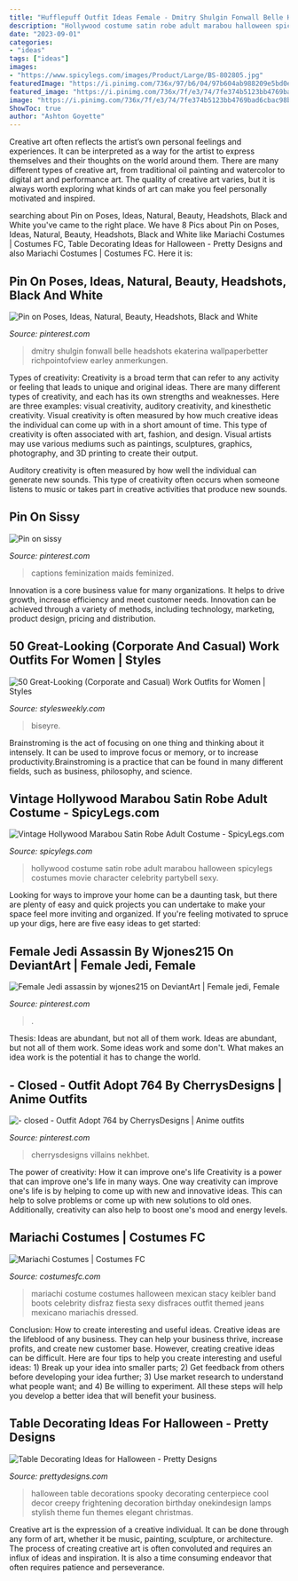 ```yaml
---
title: "Hufflepuff Outfit Ideas Female - Dmitry Shulgin Fonwall Belle Headshots Ekaterina Wallpaperbetter Richpointofview Earley Anmerkungen"
description: "Hollywood costume satin robe adult marabou halloween spicylegs costumes movie character celebrity partybell sexy"
date: "2023-09-01"
categories:
- "ideas"
tags: ["ideas"]
images:
- "https://www.spicylegs.com/images/Product/Large/BS-802805.jpg"
featuredImage: "https://i.pinimg.com/736x/97/b6/04/97b604ab988209e5bd0e9857de19340d.jpg"
featured_image: "https://i.pinimg.com/736x/7f/e3/74/7fe374b5123bb4769bad6cbac98bf5bb--french-maid-maids.jpg"
image: "https://i.pinimg.com/736x/7f/e3/74/7fe374b5123bb4769bad6cbac98bf5bb--french-maid-maids.jpg"
ShowToc: true
author: "Ashton Goyette"
---
```



Creative art often reflects the artist’s own personal feelings and experiences. It can be interpreted as a way for the artist to express themselves and their thoughts on the world around them. There are many different types of creative art, from traditional oil painting and watercolor to digital art and performance art. The quality of creative art varies, but it is always worth exploring what kinds of art can make you feel personally motivated and inspired.

	

		
searching about Pin on Poses, Ideas, Natural, Beauty, Headshots, Black and White you've came to the right place. We have 8 Pics about Pin on Poses, Ideas, Natural, Beauty, Headshots, Black and White like Mariachi Costumes | Costumes FC, Table Decorating Ideas for Halloween - Pretty Designs and also Mariachi Costumes | Costumes FC. Here it is:
		
    
## Pin On Poses, Ideas, Natural, Beauty, Headshots, Black And White

<img loading=lazy src="https://i.pinimg.com/736x/97/b6/04/97b604ab988209e5bd0e9857de19340d.jpg" onerror="this.onerror=null;this.src='https://tse2.mm.bing.net/th?id=OIP.Ox16ca2ZB5tjzUc_jgdPRQHaNJ&amp;pid=15.1';" alt="Pin on Poses, Ideas, Natural, Beauty, Headshots, Black and White">

_Source: pinterest.com_

>dmitry shulgin fonwall belle headshots ekaterina wallpaperbetter richpointofview earley anmerkungen. 

	

Types of creativity:
Creativity is a broad term that can refer to any activity or feeling that leads to unique and original ideas. There are many different types of creativity, and each has its own strengths and weaknesses. Here are three examples: visual creativity, auditory creativity, and kinesthetic creativity.
Visual creativity is often measured by how much creative ideas the individual can come up with in a short amount of time. This type of creativity is often associated with art, fashion, and design. Visual artists may use various mediums such as paintings, sculptures, graphics, photography, and 3D printing to create their output.

Auditory creativity is often measured by how well the individual can generate new sounds. This type of creativity often occurs when someone listens to music or takes part in creative activities that produce new sounds.

    
## Pin On Sissy

<img loading=lazy src="https://i.pinimg.com/736x/7f/e3/74/7fe374b5123bb4769bad6cbac98bf5bb--french-maid-maids.jpg" onerror="this.onerror=null;this.src='https://tse4.mm.bing.net/th?id=OIP.YHOLpiCTd-ntDhPbsXeqTgHaJ4&amp;pid=15.1';" alt="Pin on sissy">

_Source: pinterest.com_

>captions feminization maids feminized. 

	

Innovation is a core business value for many organizations. It helps to drive growth, increase efficiency and meet customer needs. Innovation can be achieved through a variety of methods, including technology, marketing, product design, pricing and distribution.

    
## 50 Great-Looking (Corporate And Casual) Work Outfits For Women | Styles

<img loading=lazy src="http://stylesweekly.com/wp-content/uploads/2018/01/50-great-looking-corporate-and-casual-work-outfits-for-women-3.jpg" onerror="this.onerror=null;this.src='https://tse3.mm.bing.net/th?id=OIP.GWUu0sQfYy2UbHbc6T_5bAHaM_&amp;pid=15.1';" alt="50 Great-Looking (Corporate and Casual) Work Outfits for Women | Styles">

_Source: stylesweekly.com_

>biseyre. 

	

Brainstroming is the act of focusing on one thing and thinking about it intensely. It can be used to improve focus or memory, or to increase productivity.Brainstroming is a practice that can be found in many different fields, such as business, philosophy, and science.

    
## Vintage Hollywood Marabou Satin Robe Adult Costume - SpicyLegs.com

<img loading=lazy src="https://www.spicylegs.com/images/Product/Large/BS-802805.jpg" onerror="this.onerror=null;this.src='https://tse3.mm.bing.net/th?id=OIP.20b_HJsrOTwh725JvTF8QwHaKE&amp;pid=15.1';" alt="Vintage Hollywood Marabou Satin Robe Adult Costume - SpicyLegs.com">

_Source: spicylegs.com_

>hollywood costume satin robe adult marabou halloween spicylegs costumes movie character celebrity partybell sexy. 

	

Looking for ways to improve your home can be a daunting task, but there are plenty of easy and quick projects you can undertake to make your space feel more inviting and organized. If you're feeling motivated to spruce up your digs, here are five easy ideas to get started: 

    
## Female Jedi Assassin By Wjones215 On DeviantArt | Female Jedi, Female

<img loading=lazy src="https://i.pinimg.com/736x/bf/de/07/bfde07d94458ab1c8e7e5e8027bb6427.jpg" onerror="this.onerror=null;this.src='https://tse1.mm.bing.net/th?id=OIP.4bvXhLshRADTzVgV9V_ZzwAAAA&amp;pid=15.1';" alt="Female Jedi assassin by wjones215 on DeviantArt | Female jedi, Female">

_Source: pinterest.com_

>. 

	

Thesis: Ideas are abundant, but not all of them work.
Ideas are abundant, but not all of them work. Some ideas work and some don't. What makes an idea work is the potential it has to change the world.

    
## - Closed - Outfit Adopt 764 By CherrysDesigns | Anime Outfits

<img loading=lazy src="https://i.pinimg.com/736x/9c/51/29/9c5129e4b675a9f2c1b2e7001a6e0732.jpg" onerror="this.onerror=null;this.src='https://tse2.mm.bing.net/th?id=OIP.geG2DmN5VJYKTWnnHmgu1QHaLt&amp;pid=15.1';" alt="- closed - Outfit Adopt 764 by CherrysDesigns | Anime outfits">

_Source: pinterest.com_

>cherrysdesigns villains nekhbet. 

	

The power of creativity: How it can improve one's life
Creativity is a power that can improve one's life in many ways. One way creativity can improve one's life is by helping to come up with new and innovative ideas. This can help to solve problems or come up with new solutions to old ones. Additionally, creativity can also help to boost one's mood and energy levels.

    
## Mariachi Costumes | Costumes FC

<img loading=lazy src="http://www.costumesfc.com/wp-content/uploads/2014/11/Mariachi-Girl-Costume.jpg" onerror="this.onerror=null;this.src='https://tse4.mm.bing.net/th?id=OIP.fvg9stmN43KZdjNAqWohtQHaKc&amp;pid=15.1';" alt="Mariachi Costumes | Costumes FC">

_Source: costumesfc.com_

>mariachi costume costumes halloween mexican stacy keibler band boots celebrity disfraz fiesta sexy disfraces outfit themed jeans mexicano mariachis dressed. 

	

Conclusion: How to create interesting and useful ideas.
Creative ideas are the lifeblood of any business. They can help your business thrive, increase profits, and create new customer base. However, creating creative ideas can be difficult. Here are four tips to help you create interesting and useful ideas: 1) Break up your idea into smaller parts; 2) Get feedback from others before developing your idea further; 3) Use market research to understand what people want; and 4) Be willing to experiment. All these steps will help you develop a better idea that will benefit your business.

    
## Table Decorating Ideas For Halloween - Pretty Designs

<img loading=lazy src="https://www.prettydesigns.com/wp-content/uploads/2014/09/Halloween-Table-with-Stylish-Lamps.jpg" onerror="this.onerror=null;this.src='https://tse3.mm.bing.net/th?id=OIP.g3jmLUfSzBVqAg23M_AXTQHaLH&amp;pid=15.1';" alt="Table Decorating Ideas for Halloween - Pretty Designs">

_Source: prettydesigns.com_

>halloween table decorations spooky decorating centerpiece cool decor creepy frightening decoration birthday onekindesign lamps stylish theme fun themes elegant christmas. 

	

Creative art is the expression of a creative individual. It can be done through any form of art, whether it be music, painting, sculpture, or architecture. The process of creating creative art is often convoluted and requires an influx of ideas and inspiration. It is also a time consuming endeavor that often requires patience and perseverance.

